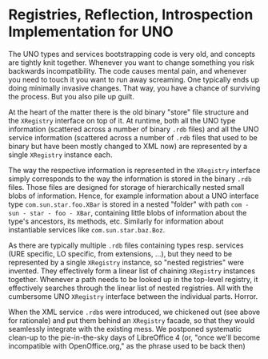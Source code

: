 # Registries, Reflection, Introspection Implementation for UNO

The UNO types and services bootstrapping code is very old, and concepts
are tightly knit together. Whenever you want to change something you risk
backwards incompatibility.  The code causes mental pain, and whenever
you need to touch it you want to run away screaming.  One typically ends
up doing minimally invasive changes.  That way, you have a chance of
surviving the process.  But you also pile up guilt.

At the heart of the matter there is the old binary "store" file structure
and the `XRegistry` interface on top of it.  At runtime, both all the UNO
type information (scattered across a number of binary `.rdb` files) and
all the UNO service information (scattered across a number of `.rdb` files
that used to be binary but have been mostly changed to XML now) are
represented by a single `XRegistry` instance each.

The way the respective information is represented in the `XRegistry`
interface simply corresponds to the way the information is stored in the
binary `.rdb` files.  Those files are designed for storage of hierarchically
nested small blobs of information.  Hence, for example information about
a UNO interface type `com.sun.star.foo.XBar` is stored in a nested "folder"
with path `com - sun - star - foo - XBar`, containing little blobs of
information about the type's ancestors, its methods, etc.  Similarly
for information about instantiable services like `com.sun.star.baz.Boz`.

As there are typically multiple `.rdb` files containing types resp.
services (URE specific, LO specific, from extensions, ...), but they need
to be represented by a single `XRegistry` instance, so "nested registries"
were invented.  They effectively form a linear list of chaining `XRegistry`
instances together.  Whenever a path needs to be looked up in the top-level
registry, it effectively searches through the linear list of nested
registries.  All with the cumbersome UNO `XRegistry` interface between
the individual parts.  Horror.

When the XML service `.rdb`s were introduced, we chickened out (see above
for rationale) and put them behind an `XRegistry` facade, so that they
would seamlessly integrate with the existing mess. We postponed
systematic clean-up to the pie-in-the-sky days of LibreOffice 4 (or, "once we'll
become incompatible with OpenOffice.org," as the phrase used to be back then)
